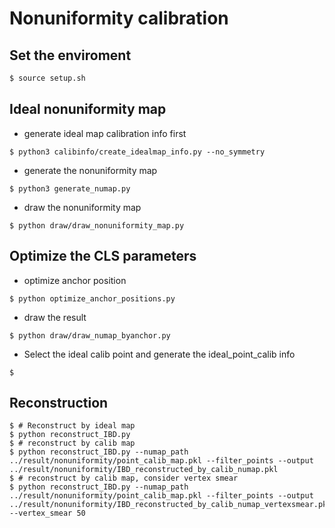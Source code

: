 # **Nonuniformity calibration**

## **Set the enviroment**
```bash
$ source setup.sh
```

## **Ideal nonuniformity map**
* generate ideal map calibration info first
```shell
$ python3 calibinfo/create_idealmap_info.py --no_symmetry
```
* generate the nonuniformity map
```shell
$ python3 generate_numap.py
```
* draw the nonuniformity map
```shell
$ python draw/draw_nonuniformity_map.py
```

## **Optimize the CLS parameters**
* optimize anchor position
```shell
$ python optimize_anchor_positions.py
```
* draw the result
```shell
$ python draw/draw_numap_byanchor.py
```
* Select the ideal calib point and generate the ideal_point_calib info
```shell
$ 
```

## **Reconstruction**
```shell
$ # Reconstruct by ideal map
$ python reconstruct_IBD.py
$ # reconstruct by calib map
$ python reconstruct_IBD.py --numap_path ../result/nonuniformity/point_calib_map.pkl --filter_points --output ../result/nonuniformity/IBD_reconstructed_by_calib_numap.pkl
$ # reconstruct by calib map, consider vertex smear
$ python reconstruct_IBD.py --numap_path ../result/nonuniformity/point_calib_map.pkl --filter_points --output ../result/nonuniformity/IBD_reconstructed_by_calib_numap_vertexsmear.pkl --vertex_smear 50
```